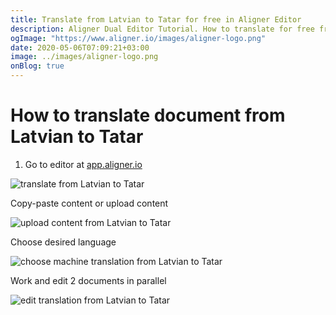 ```yaml
---
title: Translate from Latvian to Tatar for free in Aligner Editor
description: Aligner Dual Editor Tutorial. How to translate for free from Latvian to Tatar. Aligner is multilingual document management platform. 
ogImage: "https://www.aligner.io/images/aligner-logo.png"
date: 2020-05-06T07:09:21+03:00
image: ../images/aligner-logo.png
onBlog: true
---
```


# How to translate document from Latvian to Tatar

1. Go to editor at [app.aligner.io](https://app.aligner.io "Aligner App web page")

![translate from Latvian to Tatar](../aligner-blank-editor.png "translate from Latvian to Tatar")

Copy-paste content or upload content

![upload content from Latvian to Tatar](../aligner-uploaded-document.png "upload content from Latvian to Tatar")

Choose desired language

![choose machine translation from Latvian to Tatar](../aligner-language-dropdown.png "choose machine translation from Latvian to Tatar")

Work and edit 2 documents in parallel

![edit translation from Latvian to Tatar](../aligner-double-sitded-editor.png "edit translation from Latvian to Tatar")

